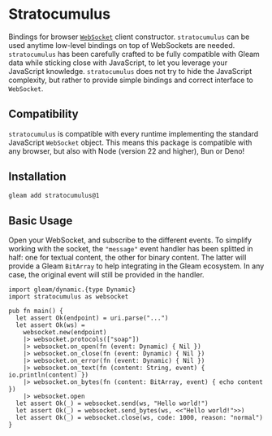 # Stratocumulus

Bindings for browser
[`WebSocket`](https://developer.mozilla.org/docs/Web/API/WebSocket/WebSocket)
client constructor. `stratocumulus` can be used anytime low-level bindings on
top of WebSockets are needed. `stratocumulus` has been carefully crafted to be
fully compatible with Gleam data while sticking close with JavaScript, to let
you leverage your JavaScript knowledge. `stratocumulus` does not try to hide the
JavaScript complexity, but rather to provide simple bindings and correct
interface to `WebSocket`.

## Compatibility

`stratocumulus` is compatible with every runtime implementing the standard
JavaScript `WebSocket` object. This means this package is compatible with any
browser, but also with Node (version 22 and higher), Bun or Deno!

## Installation

```sh
gleam add stratocumulus@1
```

## Basic Usage

Open your WebSocket, and subscribe to the different events. To simplify working
with the socket, the `"message"` event handler has been splitted in half: one
for textual content, the other for binary content. The latter will provide a
Gleam `BitArray` to help integrating in the Gleam ecosystem. In any case, the
original event will still be provided in the handler.

```gleam
import gleam/dynamic.{type Dynamic}
import stratocumulus as websocket

pub fn main() {
  let assert Ok(endpoint) = uri.parse("...")
  let assert Ok(ws) =
    websocket.new(endpoint)
    |> websocket.protocols(["soap"])
    |> websocket.on_open(fn (event: Dynamic) { Nil })
    |> websocket.on_close(fn (event: Dynamic) { Nil })
    |> websocket.on_error(fn (event: Dynamic) { Nil })
    |> websocket.on_text(fn (content: String, event) { io.println(content) })
    |> websocket.on_bytes(fn (content: BitArray, event) { echo content })
    |> websocket.open
  let assert Ok(_) = websocket.send(ws, "Hello world!")
  let assert Ok(_) = websocket.send_bytes(ws, <<"Hello world!">>)
  let assert Ok(_) = websocket.close(ws, code: 1000, reason: "normal")
}
```
